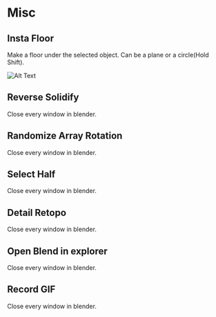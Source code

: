 # Misc



## Insta Floor

Make a floor under the selected object. Can be a plane or a circle(Hold Shift).

![Alt Text](../docs/gifs/InstaFloorGif.gif)

## Reverse Solidify

Close every window in blender.

## Randomize Array Rotation

Close every window in blender.

## Select Half

Close every window in blender.

## Detail Retopo

Close every window in blender.

## Open Blend in explorer

Close every window in blender.

## Record GIF

Close every window in blender.